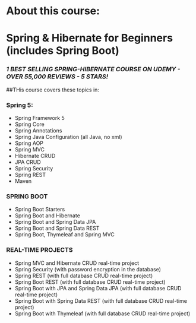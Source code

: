 # About this course:
# Spring & Hibernate for Beginners (includes Spring Boot)

### _1 BEST SELLING SPRING-HIBERNATE COURSE ON UDEMY - OVER 55,000 REVIEWS - 5 STARS!_

##THis course covers these topics in:

### Spring 5:

* Spring Framework 5
* Spring Core
* Spring Annotations
* Spring Java Configuration (all Java, no xml)
* Spring AOP
* Spring MVC
* Hibernate CRUD
* JPA CRUD
* Spring Security
* Spring REST
* Maven

### SPRING BOOT

* Spring Boot Starters
* Spring Boot and Hibernate
* Spring Boot and Spring Data JPA
* Spring Boot and Spring Data REST
* Spring Boot, Thymeleaf and Spring MVC

### REAL-TIME PROJECTS

* Spring MVC and Hibernate CRUD real-time project
* Spring Security (with password encryption in the database)
* Spring REST (with full database CRUD real-time project)
* Spring Boot REST (with full database CRUD real-time project)
* Spring Boot with JPA and Spring Data JPA (with full database CRUD real-time project)
* Spring Boot with Spring Data REST (with full database CRUD real-time project)
* Spring Boot with Thymeleaf (with full database CRUD real-time project)
